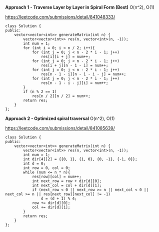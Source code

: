 **Approach 1 - Traverse Layer by Layer in Spiral Form (Best)** O(n^2), O(1)

https://leetcode.com/submissions/detail/841048333/
```
class Solution {
public:
    vector<vector<int>> generateMatrix(int n) {
        vector<vector<int>> res(n, vector<int>(n, -1));
        int num = 1;
        for (int i = 0; i < n / 2; i++){
            for (int j = 0; j < n - 2 * i - 1; j++)
                res[i][i + j] = num++;
            for (int j = 0; j < n - 2 * i - 1; j++)
                res[i + j][n - 1 - i] = num++;
            for (int j = 0; j < n - 2 * i - 1; j++)
                res[n - 1 - i][n - 1 - i - j] = num++;
            for (int j = 0; j < n - 2 * i - 1; j++)
                res[n - 1 - i - j][i] = num++;
        }
        if (n % 2 == 1)
            res[n / 2][n / 2] = num++;
        return res;
    }
};
```
**Approach 2 - Optimized spiral traversal** O(n^2), O(1)

https://leetcode.com/submissions/detail/841085639/
```
class Solution {
public:
    vector<vector<int>> generateMatrix(int n) {
        vector<vector<int>> res(n, vector<int>(n, -1));
        int num = 1;
        int dir[4][2] = {{0, 1}, {1, 0}, {0, -1}, {-1, 0}};
        int d = 0;
        int row = 0, col = 0;
        while (num <= n * n){
            res[row][col] = num++;
            int next_row = row + dir[d][0];
            int next_col = col + dir[d][1];
            if (next_row < 0 || next_row >= n || next_col < 0 || next_col >= n || res[next_row][next_col] != -1)
                d = (d + 1) % 4;
            row += dir[d][0];
            col += dir[d][1];
        }
        return res;
    }
};
```
